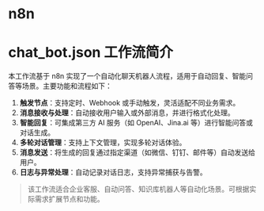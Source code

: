 # n8n

# chat_bot.json 工作流简介

本工作流基于 n8n 实现了一个自动化聊天机器人流程，适用于自动回复、智能问答等场景。主要功能和流程如下：

1. **触发节点**：支持定时、Webhook 或手动触发，灵活适配不同业务需求。
2. **消息接收与处理**：自动接收用户输入或外部消息，并进行格式化处理。
3. **智能回复**：可集成第三方 AI 服务（如 OpenAI、Jina.ai 等）进行智能问答或对话生成。
4. **多轮对话管理**：支持上下文管理，实现多轮对话体验。
5. **消息发送**：将生成的回复通过指定渠道（如微信、钉钉、邮件等）自动发送给用户。
6. **日志与异常处理**：自动记录对话日志，支持异常捕获与告警。

> 该工作流适合企业客服、自动问答、知识库机器人等自动化场景。可根据实际需求扩展节点和功能。